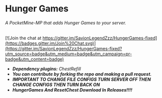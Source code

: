 # Hunger Games
###### A PocketMine-MP that adds Hunger Games to your server.

[![Join the chat at https://gitter.im/SavionLegendZzz/HungerGames-fixed](https://badges.gitter.im/Join%20Chat.svg)](https://gitter.im/SavionLegendZzz/HungerGames-fixed?utm_source=badge&utm_medium=badge&utm_campaign=pr-badge&utm_content=badge)
- ***Dependency plugins:*** *ChestRefill*<br>
- ***You can contribute by forking the repo and making a pull request.***<br>
- *****IMPORTANT TO CHANGE FILE CONFIGS TURN SERVER OFF THEN CHANGE CONFIGS THEN TURN BACK ON*****
- ***HungerGames And ResetChest Download In Releases!!!!***
<br>
